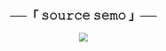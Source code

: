 <h2 align="center">
    ──「 𝚜𝚘𝚞𝚛𝚌𝚎 𝚜𝚎𝚖𝚘 」──
</h2>

<p align="center">
  <img src="https://telegra.ph/file/3a829da4bd61f73c8c52b.jpg">
</p>

